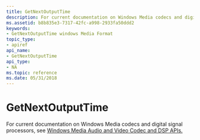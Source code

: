 ```yaml
---
title: GetNextOutputTime
description: For current documentation on Windows Media codecs and digital signal processors, see Windows Media Audio and Video Codec and DSP APIs.
ms.assetid: b8b835e3-7317-42fc-a998-2933fa50ddd2
keywords:
- GetNextOutputTime windows Media Format
topic_type:
- apiref
api_name:
- GetNextOutputTime
api_type:
- NA
ms.topic: reference
ms.date: 05/31/2018
---
```


# GetNextOutputTime

For current documentation on Windows Media codecs and digital signal processors, see [Windows Media Audio and Video Codec and DSP APIs.](/previous-versions//dd464626(v=vs.85))

 

 